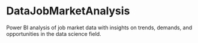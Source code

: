 # DataJobMarketAnalysis
Power BI analysis of job market data with insights on trends, demands, and opportunities in the data science field.
